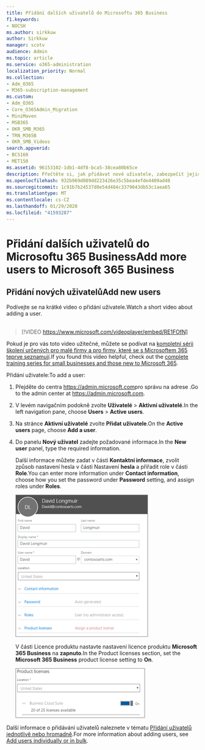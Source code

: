 ```yaml
---
title: Přidání dalších uživatelů do Microsoftu 365 Business
f1.keywords:
- NOCSH
ms.author: sirkkuw
author: Sirkkuw
manager: scotv
audience: Admin
ms.topic: article
ms.service: o365-administration
localization_priority: Normal
ms.collection:
- Adm_O365
- M365-subscription-management
ms.custom:
- Adm_O365
- Core_O365Admin_Migration
- MiniMaven
- MSB365
- OKR_SMB_M365
- TRN_M365B
- OKR_SMB_Videos
search.appverid:
- BCS160
- MET150
ms.assetid: 96153102-1db1-4df8-bca5-38cea80b65ce
description: Přečtěte si, jak přidávat nové uživatele, zabezpečit jejich zařízení a přiřazovat role v Microsoft365 Business.
ms.openlocfilehash: 932b969d089dd223426e35c5bea4efde4409ad48
ms.sourcegitcommit: 1c91b7b24537d0e54d484c3379043db53c1aea65
ms.translationtype: MT
ms.contentlocale: cs-CZ
ms.lasthandoff: 01/29/2020
ms.locfileid: "41593287"
---
```

# <a name="add-more-users-to-microsoft-365-business"></a><span data-ttu-id="c20c5-103">Přidání dalších uživatelů do Microsoftu 365 Business</span><span class="sxs-lookup"><span data-stu-id="c20c5-103">Add more users to Microsoft 365 Business</span></span>

## <a name="add-new-users"></a><span data-ttu-id="c20c5-104">Přidání nových uživatelů</span><span class="sxs-lookup"><span data-stu-id="c20c5-104">Add new users</span></span>

<span data-ttu-id="c20c5-105">Podívejte se na krátké video o přidání uživatele.</span><span class="sxs-lookup"><span data-stu-id="c20c5-105">Watch a short video about adding a user.</span></span> <br><br>

> [!VIDEO https://www.microsoft.com/videoplayer/embed/RE1FOfN] 

<span data-ttu-id="c20c5-106">Pokud je pro vás toto video užitečné, můžete se podívat na [kompletní sérii školení určených pro malé firmy a pro firmy, které se s Microsoftem 365 teprve seznamují](https://support.office.com/article/6ab4bbcd-79cf-4000-a0bd-d42ce4d12816).</span><span class="sxs-lookup"><span data-stu-id="c20c5-106">If you found this video helpful, check out the [complete training series for small businesses and those new to Microsoft 365](https://support.office.com/article/6ab4bbcd-79cf-4000-a0bd-d42ce4d12816).</span></span>

<span data-ttu-id="c20c5-107">Přidání uživatele:</span><span class="sxs-lookup"><span data-stu-id="c20c5-107">To add a user:</span></span>

1. <span data-ttu-id="c20c5-108">Přejděte do centra <a href="https://go.microsoft.com/fwlink/p/?linkid=837890" target="_blank">https://admin.microsoft.com</a>pro správu na adrese .</span><span class="sxs-lookup"><span data-stu-id="c20c5-108">Go to the admin center at <a href="https://go.microsoft.com/fwlink/p/?linkid=837890" target="_blank">https://admin.microsoft.com</a>.</span></span> 
2. <span data-ttu-id="c20c5-109">V levém navigačním podokně zvolte **Uživatelé** \> **Aktivní uživatelé**.</span><span class="sxs-lookup"><span data-stu-id="c20c5-109">In the left navigation pane, choose **Users** \> **Active users**.</span></span>
3. <span data-ttu-id="c20c5-110">Na stránce **Aktivní uživatelé** zvolte **Přidat uživatele**.</span><span class="sxs-lookup"><span data-stu-id="c20c5-110">On the **Active users** page, choose **Add a user**.</span></span>
4. <span data-ttu-id="c20c5-111">Do panelu **Nový uživatel** zadejte požadované informace.</span><span class="sxs-lookup"><span data-stu-id="c20c5-111">In the **New user** panel, type the required information.</span></span> 
  
    <span data-ttu-id="c20c5-112">Další informace můžete zadat v části **Kontaktní informace**, zvolit způsob nastavení hesla v části Nastavení **hesla** a přiřadit role v části **Role**.</span><span class="sxs-lookup"><span data-stu-id="c20c5-112">You can enter more information under **Contact information**, choose how you set the password under **Password** setting, and assign roles under **Roles**.</span></span>
      
    ![Enter user information in the New user card](media/f04d39ca-48be-4868-8330-8552a4754c8b.png)
      
    <span data-ttu-id="c20c5-114">V části Licence produktu nastavte nastavení licence produktu **Microsoft 365 Business** na **zapnuto**.</span><span class="sxs-lookup"><span data-stu-id="c20c5-114">In the Product licenses section, set the **Microsoft 365 Business** product license setting to **On**.</span></span>
      
    ![Set the license setting to On position](media/7404f7f7-93bc-44a3-9ffb-4208b5b17402.png)
  
<span data-ttu-id="c20c5-116">Další informace o přidávání uživatelů naleznete v tématu [Přidání uživatelů jednotlivě nebo hromadně](https://docs.microsoft.com/office365/admin/add-users/add-users).</span><span class="sxs-lookup"><span data-stu-id="c20c5-116">For  more information about adding users, see [Add users individually or in bulk](https://docs.microsoft.com/office365/admin/add-users/add-users).</span></span>
  
